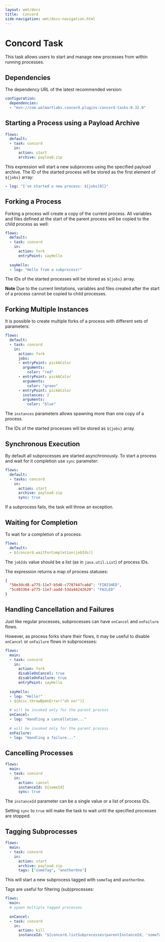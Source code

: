 ```yaml
---
layout: wmt/docs
title:  Concord
side-navigation: wmt/docs-navigation.html
---
```


# Concord Task

This task allows users to start and manage new processes from within
running processes.

## Dependencies

The dependency URL of the latest recommended version:

```yaml
configuration:
  dependencies:
  - "mvn://com.walmartlabs.concord.plugins:concord-tasks:0.32.0"
```

## Starting a Process using a Payload Archive

```yaml
flows:
  default:
  - task: concord
    in:
      action: start
      archive: payload.zip
```

This expression will start a new subprocess using the specified
payload archive. The ID of the started process will be stored as
the first element of `${jobs}` array:

```yaml
- log: "I've started a new process: ${jobs[0]}"
```

## Forking a Process

Forking a process will create a copy of the current process. All
variables and files defined at the start of the parent process will
be copied to the child process as well:

```yaml
flows:
  default:
  - task: concord
    in:
      action: fork
      entryPoint: sayHello
        
  sayHello:
  - log: "Hello from a subprocess!"
```

The IDs of the started processes will be stored as `${jobs}` array.

**Note** Due to the current limitations, variables and files created
after the start of a process cannot be copied to child processes.

## Forking Multiple Instances

It is possible to create multiple forks of a process with different
sets of parameters:

```yaml
flows:
  default:
  - task: concord
    in:
      action: fork
      jobs:
      - entryPoint: pickAColor
        arguments:
          color: "red"
      - entryPoint: pickAColor
        arguments:
          color: "green"
      - entryPoint: pickAColor
        instances: 2
        arguments:
          color: "blue"
```

The `instances` parameters allows spawning more than one copy of a
process.

The IDs of the started processes will be stored as `${jobs}` array.

## Synchronous Execution

By default all subprocesses are started asynchronously. To start a
process and wait for it completion use `sync` parameter:

```yaml
flows:
  default:
  - tasks: concord
    in:
      action: start
      archive: payload.zip
      sync: true
```

If a subprocess fails, the task will throw an exception.

## Waiting for Completion

To wait for a completion of a process:
```yaml
flows:
  default:
  - ${concord.waitForCompletion(jobIds)}
```

The `jobIds` value should be a list (as in `java.util.List`) of
process IDs.

The expression returns a map of process statuses:
```json
{
  "56e3dcd8-a775-11e7-b5d6-c7787447ca6d": "FINISHED",
  "5cd83364-a775-11e7-aadd-53da44242629": "FAILED"
}
```

## Handling Cancellation and Failures

Just like regular processes, subprocesses can have `onCancel` and
`onFailure` flows.

However, as process forks share their flows, it may be useful to
disable `onCancel` or `onFailure` flows in subprocesses:

```yaml
flows:
  main:
  - task: concord
    in:
      action: fork
      disableOnCancel: true
      disableOnFailure: true
      entryPoint: sayHello
      
  sayHello:
  - log: "Hello!"
  - ${misc.throwBpmnError("oh no!")}
  
  # will be invoked only for the parent process
  onCancel:
  - log: "Handling a cancellation..."
  
  # will be invoked only for the parent process
  onFailure:
  - log: "Handling a failure..."
```

## Cancelling Processes

```yaml
flows:
  main:
  - task: concord
    in:
      action: cancel
      instanceId: ${someId}
      sync: true
```

The `instanceId` parameter can be a single value or a list of process
IDs.

Setting `sync` to `true` will make the task to wait until the
specified processes are stopped.

## Tagging Subprocesses

```yaml
flows:
  main:
  - task: concord
    in:
      action: start
      archive: payload.zip
      tags: ["someTag", "anotherOne"]
```

This will start a new subprocess tagged with `someTag` and `anotherOne`.

Tags are useful for filtering (sub)processes:
```yaml
flows:
  main:
  # spawn multiple tagged processes
  
  onCancel:
  - task: concord
    in:
      action: kill
      instanceId: "${concord.listSubprocesses(parentInstanceId, 'someTag')}"
```
